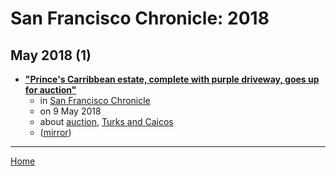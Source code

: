 # San Francisco Chronicle: 2018

## May 2018 (1)

 - [**"Prince's Carribbean estate, complete with purple driveway, goes up for auction"**](https://www.sfchronicle.com/realestate/article/Prince-Carribbean-estate-auction-purple-driveway-12897506.php)
    - in [San Francisco Chronicle](../../../publications/p-t/san-francisco-chronicle/index.md)
    - on 9 May 2018
    - about [auction](../../../topics/auction/index.md), [Turks and Caicos](../../../topics/turks-and-caicos/index.md)
    - ([mirror](https://web.archive.org/web/*/https://www.sfchronicle.com/realestate/article/Prince-Carribbean-estate-auction-purple-driveway-12897506.php))

----

[Home](../index.md)
